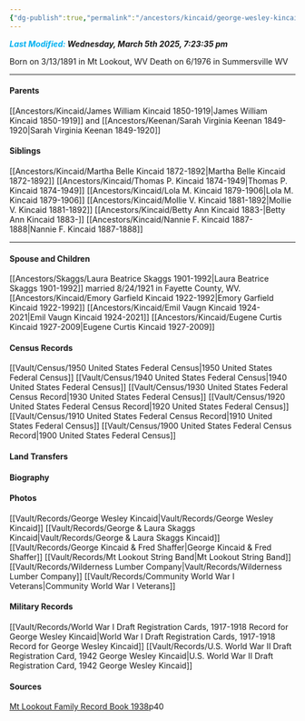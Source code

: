 ```yaml
---
{"dg-publish":true,"permalink":"/ancestors/kincaid/george-wesley-kincaid-1891-1976/","tags":["George-Wesley-Kincaid"]}
---
```


***<font color="#00b0f0">Last Modified:</font> Wednesday, March 5th 2025, 7:23:35 pm***

Born on  3/13/1891 in Mt Lookout, WV
Death on 6/1976 in Summersville WV

---
#### Parents
[[Ancestors/Kincaid/James William Kincaid 1850-1919\|James William Kincaid 1850-1919]] and [[Ancestors/Keenan/Sarah Virginia Keenan 1849-1920\|Sarah Virginia Keenan 1849-1920]]
#### Siblings
[[Ancestors/Kincaid/Martha Belle Kincaid 1872-1892\|Martha Belle Kincaid 1872-1892]] 
[[Ancestors/Kincaid/Thomas P. Kincaid 1874-1949\|Thomas P. Kincaid 1874-1949]] 
[[Ancestors/Kincaid/Lola M. Kincaid 1879-1906\|Lola M. Kincaid 1879-1906]] 
[[Ancestors/Kincaid/Mollie V. Kincaid 1881-1892\|Mollie V. Kincaid 1881-1892]] 
[[Ancestors/Kincaid/Betty Ann Kincaid 1883-\|Betty Ann Kincaid 1883-]] 
[[Ancestors/Kincaid/Nannie F. Kincaid 1887-1888\|Nannie F. Kincaid 1887-1888]] 

---
#### Spouse and Children
[[Ancestors/Skaggs/Laura Beatrice Skaggs 1901-1992\|Laura Beatrice Skaggs 1901-1992]] married 8/24/1921 in Fayette County, WV.
[[Ancestors/Kincaid/Emory Garfield Kincaid 1922-1992\|Emory Garfield Kincaid 1922-1992]]
[[Ancestors/Kincaid/Emil Vaugn Kincaid 1924-2021\|Emil Vaugn Kincaid 1924-2021]]
[[Ancestors/Kincaid/Eugene Curtis Kincaid 1927-2009\|Eugene Curtis Kincaid 1927-2009]]

#### Census Records
[[Vault/Census/1950 United States Federal Census\|1950 United States Federal Census]]
[[Vault/Census/1940 United States Federal Census\|1940 United States Federal Census]]
[[Vault/Census/1930 United States Federal Census Record\|1930 United States Federal Census]]
[[Vault/Census/1920 United States Federal Census Record\|1920 United States Federal Census]]
[[Vault/Census/1910 United States Federal Census Record\|1910 United States Federal Census]]
[[Vault/Census/1900 United States Federal Census Record\|1900 United States Federal Census]]
#### Land Transfers

#### Biography

#### Photos
[[Vault/Records/George Wesley Kincaid\|Vault/Records/George Wesley Kincaid]]
[[Vault/Records/George & Laura Skaggs Kincaid\|Vault/Records/George & Laura Skaggs Kincaid]]
[[Vault/Records/George Kincaid & Fred Shaffer\|George Kincaid & Fred Shaffer]]
[[Vault/Records/Mt Lookout String Band\|Mt Lookout String Band]]
[[Vault/Records/Wilderness Lumber Company\|Vault/Records/Wilderness Lumber Company]]
[[Vault/Records/Community World War I Veterans\|Community World War I Veterans]]
#### Military Records
[[Vault/Records/World War I Draft Registration Cards, 1917-1918 Record for George Wesley Kincaid\|World War I Draft Registration Cards, 1917-1918 Record for George Wesley Kincaid]]
[[Vault/Records/U.S. World War II Draft Registration Card, 1942 George Wesley Kincaid\|U.S. World War II Draft Registration Card, 1942 George Wesley Kincaid]]

#### Sources
[Mt Lookout Family Record Book 1938](https://drive.google.com/file/d/0B0oZv34v0ajXQXdIRFhULU0ySWM/view?usp=drive_link&resourcekey=0-q6z_POF66AcZ3lzhcsSGVA)p40

